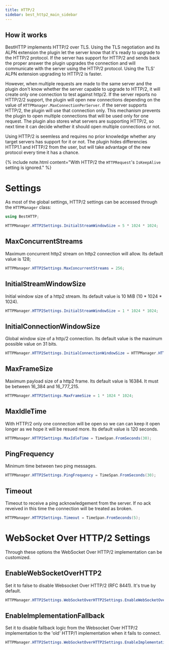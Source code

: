 ```yaml
---
title: HTTP/2
sidebar: best_http2_main_sidebar
---
```


## How it works

BestHTTP implements HTTP/2 over TLS. Using the TLS negotiation and its ALPN extension the plugin let the server know that it's ready to upgrade to the HTTP/2 protocol. 
If the server has support for HTTP/2 and sends back the proper answer the plugin upgrades the connection and will communicate with the server using the HTTP/2 protocol. Using the TLS' ALPN extension upgrading to HTTP/2 is faster.

However, when multiple requests are made to the same server and the plugin don't know whether the server capable to upgrade to HTTP/2, it will create only one connection to test against http/2. If the server reports no HTTP/2/2 support, the plugin will open new connections depending on the value of `HTTPManager.MaxConnectionPerServer`. if the server supports HTTP/2, the plugin will use that connection only.
This mechanism prevents the plugin to open multiple connections that will be used only for one request. The plugin also stores what servers are supporting HTTP/2, so next time it can decide whether it should open multiple connections or not.

Using HTTP/2 is seemless and requires no prior knowledge whether any target servers has support for it or not. The plugin hides differencies HTTP1.1 and HTTP/2 from the user, but will take advantage of the new protocol every time it has a chance.

{% include note.html content="With HTTP/2 the `HTTPRequest`'s `IsKeepAlive` setting is ignored." %}

# Settings

As most of the global settings, HTTP/2 settings can be accessed through the `HTTPManager` class:
```csharp
using BestHTTP;

HTTPManager.HTTP2Settings.InitialStreamWindowSize = 5 * 1024 * 1024;
```

## MaxConcurrentStreams
Maximum concurrent http2 stream on http2 connection will allow. Its default value is 128;

```csharp
HTTPManager.HTTP2Settings.MaxConcurrentStreams = 256;
```

## InitialStreamWindowSize
Initial window size of a http2 stream. Its default value is 10 MiB (10 * 1024 * 1024).

```csharp
HTTPManager.HTTP2Settings.InitialStreamWindowSize = 1 * 1024 * 1024;
```

## InitialConnectionWindowSize
Global window size of a http/2 connection. Its default value is the maximum possible value on 31 bits.

```csharp
HTTPManager.HTTP2Settings.InitialConnectionWindowSize = HTTPManager.HTTP2Settings.MaxConcurrentStreams * 1024 * 1024;
```

## MaxFrameSize
Maximum payload size of a http2 frame. Its default value is 16384. It must be between 16_384 and 16_777_215.

```csharp
HTTPManager.HTTP2Settings.MaxFrameSize = 1 * 1024 * 1024;
```

## MaxIdleTime
With HTTP/2 only one connection will be open so we can can keep it open longer as we hope it will be resued more. Its default value is 120 seconds.

```csharp
HTTPManager.HTTP2Settings.MaxIdleTime = TimeSpan.FromSeconds(30);
```

## PingFrequency
Minimum time between two ping messages.
```csharp
HTTPManager.HTTP2Settings.PingFrequency = TimeSpan.FromSeconds(30);
```

## Timeout
Timeout to receive a ping acknowledgement from the server. If no ack reveived in this time the connection will be treated as broken.

```csharp
HTTPManager.HTTP2Settings.Timeout = TimeSpan.FromSeconds(5);
```

# WebSocket Over HTTP/2 Settings

Through these options the WebSocket Over HTTP/2 implementation can be customized.

## EnableWebSocketOverHTTP2
Set it to false to disable Websocket Over HTTP/2 (RFC 8441). It's true by default.

```csharp
HTTPManager.HTTP2Settings.WebSocketOverHTTP2Settings.EnableWebSocketOverHTTP2 = false;
```

## EnableImplementationFallback
Set it to disable fallback logic from the Websocket Over HTTP/2 implementation to the 'old' HTTP/1 implementation when it fails to connect.

```csharp
HTTPManager.HTTP2Settings.WebSocketOverHTTP2Settings.EnableImplementationFallback = false;
```